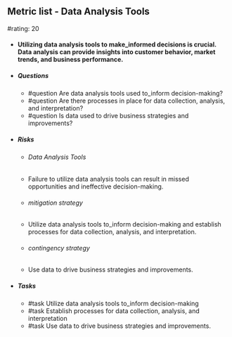 ## Metric list - Data Analysis Tools
#rating: 20
- #### Utilizing data analysis tools to make_informed decisions is crucial. Data analysis can provide insights into customer behavior, market trends, and business performance.
- ##### Questions
  - #question Are data analysis tools used to_inform decision-making?
  - #question Are there processes in place for data collection, analysis, and interpretation?
  - #question Is data used to drive business strategies and improvements?
- ##### Risks

  - ###### Data Analysis Tools
  - Failure to utilize data analysis tools can result in missed opportunities and ineffective decision-making.
  - ###### mitigation strategy
  - Utilize data analysis tools to_inform decision-making and establish processes for data collection, analysis, and interpretation.
  - ###### contingency strategy
  - Use data to drive business strategies and improvements.
- ##### Tasks
  - #task Utilize data analysis tools to_inform decision-making
  - #task  Establish processes for data collection, analysis, and interpretation
  - #task  Use data to drive business strategies and improvements.


